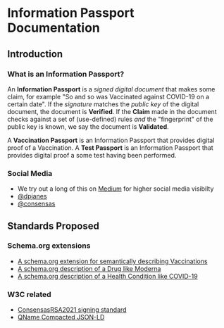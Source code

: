 # Information Passport Documentation

## Introduction
### What is an Information Passport?
An **Information Passport** is a _signed digital document_ that makes some claim,
for example "So and so was Vaccinated against COVID-19 on a certain date".
If the _signature_ matches the _public key_ of the digital document, the
document is **Verified**.
If the **Claim** made in the document checks against a set of (use-defined) rules
_and_ the "fingerprint" of the public key is known, we say the document is
**Validated**.

A **Vaccination Passport** is an Information Passport that 
provides digital proof of a Vaccination.
A **Test Passport** is an Information Passport that provides
digital proof a some test having been performed.

### Social Media

* We try out a long of this on [Medium](https://dpjanes.medium.com/)
  for higher social media visibilty
* [@dpjanes](https://twitter.com/dpjanes)
* [@consensas](https://twitter.com/consensas)

## Standards Proposed

### Schema.org extensions

* [A schema.org extension for semantically describing Vaccinations](Vaccination.md) 
* [A schema.org description of a Drug like Moderna](Drug-Moderna.md) 
* [A schema.org description of a Health Condition like COVID-19](HealthCondition-COVID.md) 

### W3C related

* [ConsensasRSA2021 signing standard](Signing.md)
* [QName Compacted JSON-LD](QCompacted.md)
